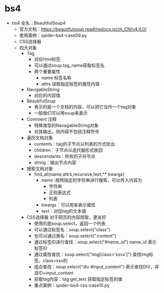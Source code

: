 # bs4
* bs4 全名：BeautifulSoup4
    * 官方文档：https://beautifulsoup.readthedocs.io/zh_CN/v4.4.0/
    * 使用案例：spider-bs4-case09.py
    * CSS选择器
    * 四大对象
        * Tag
            * 对应html标签
            * 可以通过soup.tag_name获取标签名
            * 两个重要属性
                * name 标签名称
                * attrs 读取指定标签的属性内容
        * NavigableString
            * 对应的内容值
        * BeautifulSoup
            * 表示的是一个文档的内容，可以把它当作一个tag对象
            * 一般我们可以用soup来表示
        * Comment 注释
            * 特殊类型的NavagableString对象
            * 对其输出，则内容不包括注释符号
        * 遍历文档对象
            * contents：tag的子节点以列表的方式给出
            * children：子节点以迭代器形式放回
            * descendants：所有的子孙节点
            * string：输出节点内容
        * 搜索文档对象
            * find_all(name,attrs,recursive,text,** kwargs)
                * name :按照指定的字符串进行搜索，可以传入内容为
                    * 字符串
                    * 正则表达式
                    * 列表
                * kwargs：可以用来表示属性
                * text：对应tag的文本值
        * CSS选择器 对于网页的内容爬取，更友好
            * 使用的是soup.select，返回一个列表
            * 可以通过标签名：soup.select("class")
            * 也可以通过类名：soup.select(".content")
            * 通过标签ID进行查找：soup.select("#name_id") name_id 表示标签ID
            * 通过属性查找：soup.select("img[class='xxxx']") 查找img标签，class=xxx的
            * 组合查找：soup.select("div #input_content") 表示查找DIV，并且ID=input_content
            * 获取tag内容：tag.get_text 获取指定标签的值
            * 重点案例：spider-bs4-css-case10.py
            